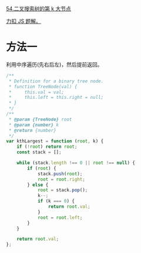 [54.二叉搜索树的第 k 大节点](https://leetcode-cn.com/problems/er-cha-sou-suo-shu-de-di-kda-jie-dian-lcof/)

[力扣 JS 题解。](https://github.com/GuYueJiaJie/blog/tree/master/%E6%95%B0%E6%8D%AE%E7%BB%93%E6%9E%84%E4%B8%8E%E7%AE%97%E6%B3%95)

# 方法一

利用中序遍历(先右后左)，然后提前返回。

```js
/**
 * Definition for a binary tree node.
 * function TreeNode(val) {
 *     this.val = val;
 *     this.left = this.right = null;
 * }
 */
/**
 * @param {TreeNode} root
 * @param {number} k
 * @return {number}
 */
var kthLargest = function (root, k) {
    if (!root) return root;
    const stack = [];

    while (stack.length !== 0 || root !== null) {
        if (root) {
            stack.push(root);
            root = root.right;
        } else {
            root = stack.pop();
            k--;
            if (k === 0) {
                return root.val;
            }
            root = root.left;
        }
    }

    return root.val;
};
```
